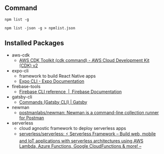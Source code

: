 ## Command

`npm list -g`

`npm list -json -g > npmlist.json`

## Installed Packages

- aws-cdk
  - [AWS CDK Toolkit (cdk command) - AWS Cloud Development Kit (CDK) v2](https://docs.aws.amazon.com/cdk/v2/guide/cli.html)
- expo-cli
  - framework to build React Native apps
  - [Expo CLI - Expo Documentation](https://docs.expo.dev/workflow/expo-cli/)
- firebase-tools
  - [Firebase CLI reference  |  Firebase Documentation](https://firebase.google.com/docs/cli)
- gatsby-cli
  - [Commands (Gatsby CLI) | Gatsby](https://www.gatsbyjs.com/docs/reference/gatsby-cli/)
- newman
  - [postmanlabs/newman: Newman is a command-line collection runner for Postman](https://github.com/postmanlabs/newman)
- serverless
  - cloud agnostic framework to deploy serverless apps
  - [serverless/serverless: ⚡ Serverless Framework – Build web, mobile and IoT applications with serverless architectures using AWS Lambda, Azure Functions, Google CloudFunctions & more! –](https://github.com/serverless/serverless)
